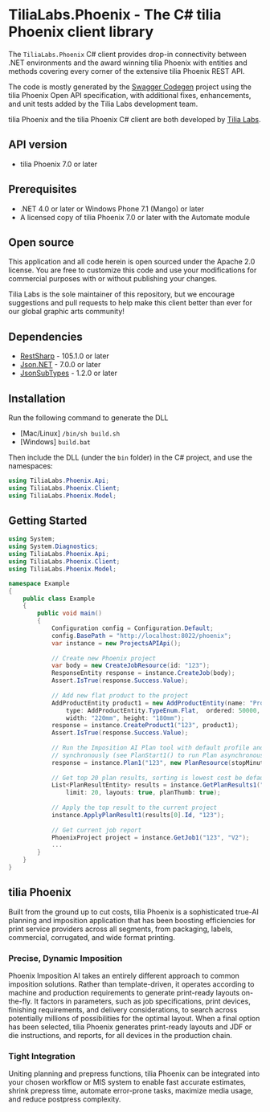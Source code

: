 # TiliaLabs.Phoenix - The C# tilia Phoenix client library

The `TiliaLabs.Phoenix` C# client provides drop-in connectivity between .NET environments and the award winning tilia Phoenix with entities and methods covering every corner of the extensive tilia Phoenix REST API. 

The code is mostly generated by the [Swagger Codegen](https://github.com/swagger-api/swagger-codegen) project using the tilia Phoenix Open API specification, with additional fixes, enhancements, and unit tests added by the Tilia Labs development team.

tilia Phoenix and the tilia Phoenix C# client are both developed by [Tilia Labs](https://tilialabs.com).

<a name="api-version"></a>
## API version
- tilia Phoenix 7.0 or later

<a name="frameworks-supported"></a>
## Prerequisites
- .NET 4.0 or later or Windows Phone 7.1 (Mango) or later
- A licensed copy of tilia Phoenix 7.0 or later with the Automate module

## Open source

This application and all code herein is open sourced under the Apache 2.0 license.  You are free to customize this code and use your modifications for commercial purposes with or without publishing your changes.

Tilia Labs is the sole maintainer of this repository, but we encourage suggestions and pull requests to help make this client better than ever for our global graphic arts community!

<a name="dependencies"></a>
## Dependencies
- [RestSharp](https://www.nuget.org/packages/RestSharp) - 105.1.0 or later
- [Json.NET](https://www.nuget.org/packages/Newtonsoft.Json/) - 7.0.0 or later
- [JsonSubTypes](https://www.nuget.org/packages/JsonSubTypes/) - 1.2.0 or later

<a name="installation"></a>
## Installation
Run the following command to generate the DLL
- [Mac/Linux] `/bin/sh build.sh`
- [Windows] `build.bat`

Then include the DLL (under the `bin` folder) in the C# project, and use the namespaces:
```csharp
using TiliaLabs.Phoenix.Api;
using TiliaLabs.Phoenix.Client;
using TiliaLabs.Phoenix.Model;
```
<a name="getting-started"></a>
## Getting Started

```csharp
using System;
using System.Diagnostics;
using TiliaLabs.Phoenix.Api;
using TiliaLabs.Phoenix.Client;
using TiliaLabs.Phoenix.Model;

namespace Example
{
    public class Example
    {
        public void main()
        {
            Configuration config = Configuration.Default;
            config.BasePath = "http://localhost:8022/phoenix";
            var instance = new ProjectsAPIApi();
            
            // Create new Phoenix project
            var body = new CreateJobResource(id: "123");
            ResponseEntity response = instance.CreateJob(body);
            Assert.IsTrue(response.Success.Value);
            
            // Add new flat product to the project
            AddProductEntity product1 = new AddProductEntity(name: "Product 1",
                type: AddProductEntity.TypeEnum.Flat,  ordered: 50000,
                width: "220mm", height: "180mm");
            response = instance.CreateProduct1("123", product1);
            Assert.IsTrue(response.Success.Value);
            
            // Run the Imposition AI Plan tool with default profile and all devices
            // synchronously (see PlanStart1() to run Plan asynchronously)
            response = instance.Plan1("123", new PlanResource(stopMinutes: 5));
            
            // Get top 20 plan results, sorting is lowest cost be default
            List<PlanResultEntity> results = instance.GetPlanResults1("123",
                limit: 20, layouts: true, planThumb: true);
                
            // Apply the top result to the current project
            instance.ApplyPlanResult1(results[0].Id, "123");
            
            // Get current job report
            PhoenixProject project = instance.GetJob1("123", "V2");
            ...
        }
    }
}
```

## tilia Phoenix

Built from the ground up to cut costs, tilia Phoenix is a sophisticated true-AI planning and imposition application that has been boosting efficiencies for print service providers across all segments, from packaging, labels, commercial, corrugated, and wide format printing.

### Precise, Dynamic Imposition

Phoenix Imposition AI takes an entirely different approach to common imposition solutions. Rather than template-driven, it operates according to machine and production requirements to generate print-ready layouts on-the-fly. It factors in parameters, such as job specifications, print devices, finishing requirements, and delivery considerations, to search across potentially millions of possibilities for the optimal layout. When a final option has been selected, tilia Phoenix generates print-ready layouts and JDF or die instructions, and reports, for all devices in the production chain.

### Tight Integration

Uniting planning and prepress functions, tilia Phoenix can be integrated into your chosen workflow or MIS system to enable fast accurate estimates, shrink prepress time, automate error-prone tasks, maximize media usage, and reduce postpress complexity.
